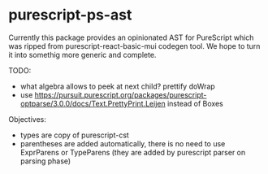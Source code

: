 # purescript-ps-ast

Currently this package provides an opinionated AST for PureScript which was ripped from purescript-react-basic-mui codegen tool. We hope to turn it into somethig more generic and complete.

TODO:
- what algebra allows to peek at next child? prettify doWrap
- use https://pursuit.purescript.org/packages/purescript-optparse/3.0.0/docs/Text.PrettyPrint.Leijen instead of Boxes

Objectives:
- types are copy of purescript-cst
- parentheses are added automatically, there is no need to use ExprParens or TypeParens (they are added by purescript parser on parsing phase)

